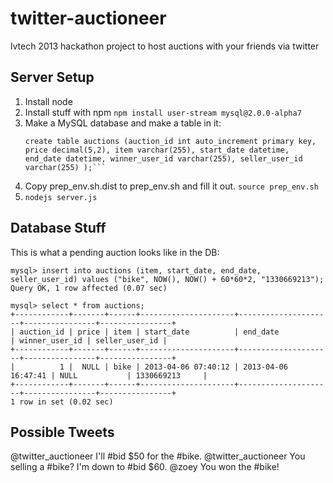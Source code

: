 twitter-auctioneer
==================

lvtech 2013 hackathon project to host auctions with your friends via twitter

Server Setup
------------

1. Install node
2. Install stuff with npm `npm install user-stream mysql@2.0.0-alpha7`
3. Make a MySQL database and make a table in it:
    ```create table bids (bid_id int auto_increment primary key, price decimal(5,2), twitter_user_id varchar(255), item varchar(255) );
    create table auctions (auction_id int auto_increment primary key, price decimal(5,2), item varchar(255), start_date datetime, end_date datetime, winner_user_id varchar(255), seller_user_id varchar(255) );```
3. Copy prep_env.sh.dist to prep_env.sh and fill it out.  `source prep_env.sh`
4. `nodejs server.js`

Database Stuff
--------------

This is what a pending auction looks like in the DB:
```
mysql> insert into auctions (item, start_date, end_date, seller_user_id) values ("bike", NOW(), NOW() + 60*60*2, "1330669213");
Query OK, 1 row affected (0.07 sec)

mysql> select * from auctions;
+------------+-------+------+---------------------+---------------------+----------------+----------------+
| auction_id | price | item | start_date          | end_date            | winner_user_id | seller_user_id |
+------------+-------+------+---------------------+---------------------+----------------+----------------+
|          1 |  NULL | bike | 2013-04-06 07:40:12 | 2013-04-06 16:47:41 | NULL           | 1330669213     |
+------------+-------+------+---------------------+---------------------+----------------+----------------+
1 row in set (0.02 sec)
```

Possible Tweets
---------------

@twitter_auctioneer I'll #bid $50 for the #bike.
@twitter_auctioneer You selling a #bike?  I'm down to #bid $60.
@zoey You won the #bike!
